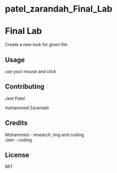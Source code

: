 # patel_zarandah_Final_Lab 
 # Final Lab
Create a new look for given file 

## Usage

use your mouse and click

## Contributing

Jeet Patel

mohammed Zarandah

## Credits

Mohammed - research, img and coding           
Jeet - coding 

## License

MIT